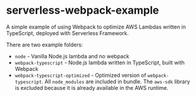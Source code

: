 # serverless-webpack-example

A simple example of using Webpack to optimize AWS Lambdas written in TypeScript, deployed with Serverless Framework.

There are two example folders:

- `node` - Vanilla Node.js lambda and no webpack
- `webpack-typescript` - Node.js lambda written in TypeScript, built with Webpack
- `webpack-typescript-optimized` - Optimized version of `webpack-typescript`. All `node_modules` are included in bundle. The `aws-sdk` library is excluded because it is already available in the AWS runtime.
